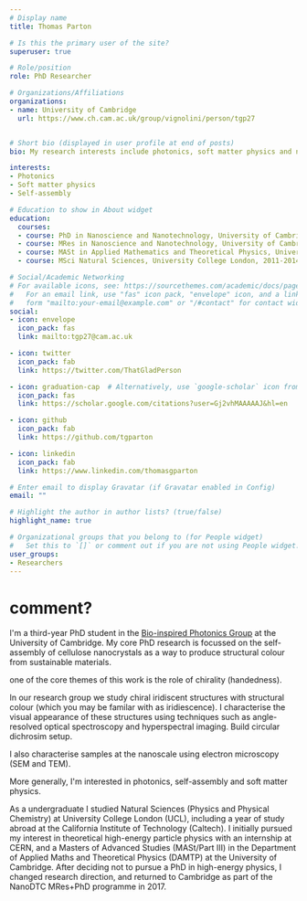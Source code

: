 ```yaml
---
# Display name
title: Thomas Parton

# Is this the primary user of the site?
superuser: true

# Role/position
role: PhD Researcher 

# Organizations/Affiliations
organizations:
- name: University of Cambridge
  url: https://www.ch.cam.ac.uk/group/vignolini/person/tgp27


# Short bio (displayed in user profile at end of posts)
bio: My research interests include photonics, soft matter physics and nanoscale self-assembly.

interests:
- Photonics
- Soft matter physics
- Self-assembly

# Education to show in About widget
education:
  courses:
  - course: PhD in Nanoscience and Nanotechnology, University of Cambridge 2018-(2022)
  - course: MRes in Nanoscience and Nanotechnology, University of Cambridge, 2017-2018
  - course: MASt in Applied Mathematics and Theoretical Physics, University of Cambridge, 2015-2016
  - course: MSci Natural Sciences, University College London, 2011-2014

# Social/Academic Networking
# For available icons, see: https://sourcethemes.com/academic/docs/page-builder/#icons
#   For an email link, use "fas" icon pack, "envelope" icon, and a link in the
#   form "mailto:your-email@example.com" or "/#contact" for contact widget.
social:
- icon: envelope
  icon_pack: fas
  link: mailto:tgp27@cam.ac.uk

- icon: twitter
  icon_pack: fab
  link: https://twitter.com/ThatGladPerson

- icon: graduation-cap  # Alternatively, use `google-scholar` icon from `ai` icon pack
  icon_pack: fas
  link: https://scholar.google.com/citations?user=Gj2vhMAAAAAJ&hl=en

- icon: github
  icon_pack: fab
  link: https://github.com/tgparton

- icon: linkedin
  icon_pack: fab
  link: https://www.linkedin.com/thomasgparton

# Enter email to display Gravatar (if Gravatar enabled in Config)
email: ""

# Highlight the author in author lists? (true/false)
highlight_name: true

# Organizational groups that you belong to (for People widget)
#   Set this to `[]` or comment out if you are not using People widget.
user_groups:
- Researchers
---
```

# comment? 

I'm a third-year PhD student in the [Bio-inspired Photonics Group](https://www.ch.cam.ac.uk/group/vignolini/) at the University of Cambridge. My core PhD research is focussed on the self-assembly of cellulose nanocrystals as a way to produce structural colour from sustainable materials. 

one of the core themes of this work is the role of chirality (handedness). 

In our research group we study chiral iridiscent structures with structural colour (which you may be familar with as iridiescence). I characterise the visual appearance of these structures using techniques such as angle-resolved optical spectroscopy and hyperspectral imaging. Build circular dichrosim setup. 

I also characterise samples at the nanoscale using electron microscopy (SEM and TEM). 

More generally, I'm interested in photonics, self-assembly and soft matter physics.


As a undergraduate I studied Natural Sciences (Physics and Physical Chemistry) at University College London (UCL), including a year of study abroad at the California Institute of Technology (Caltech). I initially pursued my interest in theoretical high-energy particle physics with an internship at CERN, and a Masters of Advanced Studies (MASt/Part III) in the Department of Applied Maths and Theoretical Physics (DAMTP) at the University of Cambridge. After deciding not to pursue a PhD in high-energy physics, I changed research direction, and returned to Cambridge as part of the NanoDTC MRes+PhD programme in 2017. 

